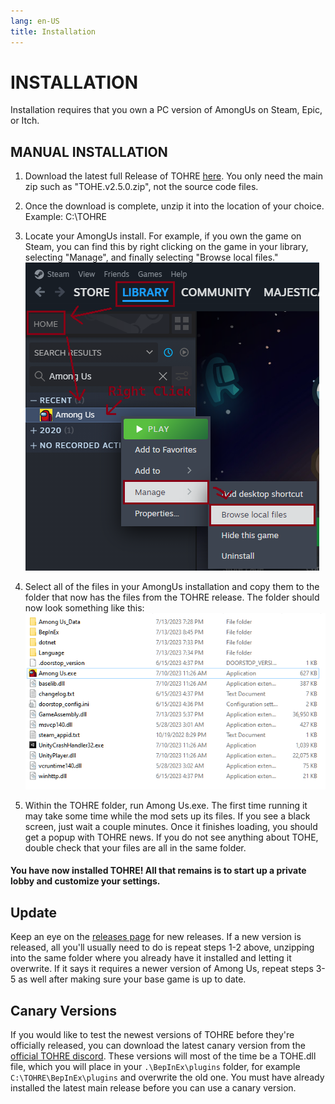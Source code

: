 ```yaml
---
lang: en-US
title: Installation
---
```


# INSTALLATION
Installation requires that you own a PC version of AmongUs on Steam, Epic, or Itch. 

## MANUAL INSTALLATION

1. Download the latest full Release of TOHRE [here](https://github.com/Loonie-Toons/TownOfHost-ReEdited/releases). You only need the main zip such as "TOHE.v2.5.0.zip", not the source code files.

2. Once the download is complete, unzip it into the location of your choice. Example: C:\TOHRE

3. Locate your AmongUs install. For example, if you own the game on Steam, you can find this by right clicking on the game in your library, selecting "Manage", and finally selecting "Browse local files."
![image](./images/SteamGetFolder.png)

4. Select all of the files in your AmongUs installation and copy them to the folder that now has the files from the TOHRE release. The folder should now look something like this:
![image](./images/ResultFolder.png)

5. Within the TOHRE folder, run Among Us.exe. The first time running it may take some time while the mod sets up its files. If you see a black screen, just wait a couple minutes. Once it finishes loading, you should get a popup with TOHRE news. If you do not see anything about TOHE, double check that your files are all in the same folder.
#### You have now installed TOHRE! All that remains is to start up a private lobby and customize your settings.

## Update
Keep an eye on the [releases page](https://github.com/Loonie-Toons/TownOfHost-ReEdited/releases) for new releases. If a new version is released, all you'll usually need to do is repeat steps 1-2 above, unzipping into the same folder where you already have it installed and letting it overwrite. If it says it requires a newer version of Among Us, repeat steps 3-5 as well after making sure your base game is up to date.

## Canary Versions
If you would like to test the newest versions of TOHRE before they're officially released, you can download the latest canary version from the [official TOHRE discord](https://discord.gg/tohe). These versions will most of the time be a TOHE.dll file, which you will place in your `.\BepInEx\plugins` folder, for example `C:\TOHRE\BepInEx\plugins` and overwrite the old one. You must have already installed the latest main release before you can use a canary version.